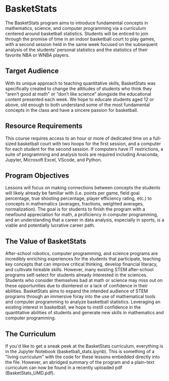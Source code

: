 # BasketStats

The BasketStats program aims to introduce fundamental concepts in mathematics, science, and computer programming via a curriculum centered around basketball statistics. Students will be enticed to join through the promise of time in an indoor basketball court to play games, with a second session held in the same week focused on the subsequent analysis of the students’ personal statistics and the statistics of their favorite NBA or WNBA players.

## Target Audience
With its unique approach to teaching quantitative skills, BasketStats was specifically created to change the attitudes of students who think they “aren’t good at math” or “don’t like science” alongside the educational content presented each week. We hope to educate students aged 12 or above, old enough to both understand some of the most fundamental concepts in the class and have a sincere passion for basketball.

## Resource Requirements
This course requires access to an hour or more of dedicated time on a full-sized basketball court with two hoops for the first session, and a computer for each student for the second session. If computers have IT restrictions, a suite of programming and analysis tools are required including Anaconda, Jupyter, Microsoft Excel, VScode, and Python.

## Program Objectives
Lessons will focus on making connections between concepts the students will likely already be familiar with (i.e. points per game, field goal percentage, true shooting percentage, player efficiency rating, etc.) to concepts in mathematics (averages, fractions, weighted averages, normalization). The goal is for students to finish the program with a newfound appreciation for math, a proficiency in computer programming, and an understanding that a career in data analysis, especially in sports, is a viable and potentially lucrative career path.

## The Value of BasketStats
After-school robotics, computer programming, and science programs are incredibly enriching experiences for the students that participate, teaching key concepts that can improve critical thinking, develop financial literacy, and cultivate hireable skills. However, many existing STEM after-school programs self-select for students already interested in the sciences. Students who consider themselves bad at math or science may miss out on these opportunities
due to disinterest or a lack of confidence in their abilities. BasketStats aims to expand the intended audience of STEM programs through an immersive foray into the use of mathematical tools and computer programming to analyze basketball statistics. Leveraging an existing interest in basketball, we hope to instill confidence in the quantitative abilities of students and generate new skills in mathematics and computer programming.

## The Curriculum
If you'd like to get a sneak peek at the BasketStats curriculum, everything is in the Jupyter Notebook (basketball_stats.ipynb). This is something of a "living curriculum" with the code for these lessons embedded directly into the file. However, an abridged summary of the program and a plain-text curriculum can now be found in a recently uploaded pdf (BasketStats_UMD.pdf).
